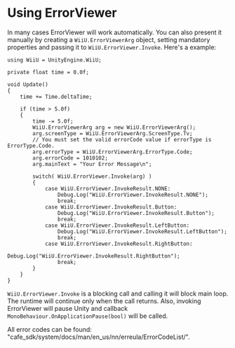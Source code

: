 Using ErrorViewer
==================

In many cases ErrorViewer will work automatically. You can also present it manually by creating a `WiiU.ErrorViewerArg` object, setting mandatory properties and passing it to `WiiU.ErrorViewer.Invoke`. Here's a example:


````
using WiiU = UnityEngine.WiiU;

private float time = 0.0f;

void Update()
{
    time += Time.deltaTime;
      
    if (time > 5.0f)
    {
        time -= 5.0f;
        WiiU.ErrorViewerArg arg = new WiiU.ErrorViewerArg();
        arg.screenType = WiiU.ErrorViewerArg.ScreenType.Tv;
        // You must set the valid errorCode value if errorType is ErrorType.Code.
        arg.errorType = WiiU.ErrorViewerArg.ErrorType.Code;
        arg.errorCode = 1010102;
        arg.mainText = "Your Error Message\n";
        
        switch( WiiU.ErrorViewer.Invoke(arg) )
        {
            case WiiU.ErrorViewer.InvokeResult.NONE:
                Debug.Log("WiiU.ErrorViewer.InvokeResult.NONE");
                break;
            case WiiU.ErrorViewer.InvokeResult.Button:
                Debug.Log("WiiU.ErrorViewer.InvokeResult.Button");
                break;
            case WiiU.ErrorViewer.InvokeResult.LeftButton:
                Debug.Log("WiiU.ErrorViewer.InvokeResult.LeftButton");
                break;
            case WiiU.ErrorViewer.InvokeResult.RightButton:
                Debug.Log("WiiU.ErrorViewer.InvokeResult.RightButton");
                break;
        }
    }
}
````

`WiiU.ErrorViewer.Invoke` is a blocking call and calling it will block main loop. The runtime will continue only when the call returns. Also, invoking ErrorViewer will pause Unity and callback `MonoBehaviour.OnApplicationPause(bool)` will be called.

All error codes can be found: "cafe_sdk/system/docs/man/en_us/nn/erreula/ErrorCodeList/".
